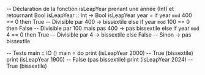 -- Déclaration de la fonction isLeapYear prenant une année (Int) et retournant Bool
isLeapYear :: Int -> Bool
isLeapYear year =
    if year `mod` 400 == 0 then
        True                            -- Divisible par 400 → bissextile
    else if year `mod` 100 == 0 then
        False                           -- Divisible par 100 mais pas 400 → pas bissextile
    else if year `mod` 4 == 0 then
        True                            -- Divisible par 4 → bissextile
    else
        False                           -- Sinon → pas bissextile

-- Tests
main :: IO ()
main = do
    print (isLeapYear 2000) -- True (bissextile)
    print (isLeapYear 1900) -- False (pas bissextile)
    print (isLeapYear 2024) -- True (bissextile)
